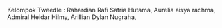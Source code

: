 Kelompok Tweedle :
Rahardian Rafi Satria Hutama,
Aurelia aisya rachma,
Admiral Heidar Hilmy,
Arillian Dylan Nugraha,
